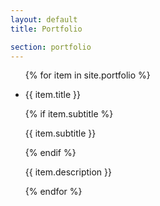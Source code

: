 ```yaml
---
layout: default
title: Portfolio

section: portfolio
---
```


<ul class="gsm-portfolio">
  {% for item in site.portfolio %}
  <li class="gsm-portfolio__item">
    <p class="gsm-portfolio__item__title">
      {{ item.title }}
    </p>
    {% if item.subtitle %}
    <p class="gsm-portfolio__item__subtitle">
      {{ item.subtitle }}
    </p>
    {% endif %}
    <p class="gsm-portfolio__item__description">
      {{ item.description }}
    </p>
  </li>
  {% endfor %}
</ul>